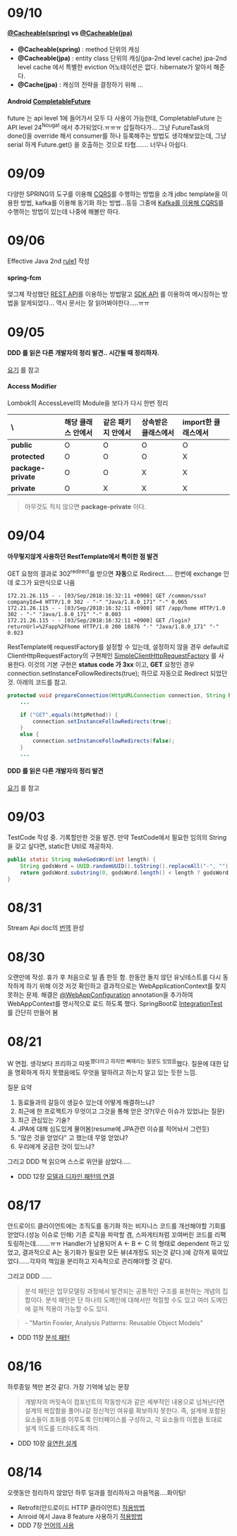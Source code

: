 # 09/10

#### [\@Cacheable(spring)](https://docs.spring.io/spring/docs/3.1.x/spring-framework-reference/html/cache.html) vs [\@Cacheable(jpa)](https://www.objectdb.com/java/jpa/persistence/cache)
- **\@Cacheable(spring)** : method 단위의 캐싱
- **\@Cacheable(jpa)** : entity class 단위의 캐싱(jpa-2nd level cache)
jpa-2nd level cache 에서 특별한 eviction 어노테이션은 없다. hibernate가 알아서 해준다.
- **\@Cache(jpa)** : 캐싱의 전략을 결정하기 위해 ...

#### Android [CompletableFuture](https://developer.android.com/reference/java/util/concurrent/CompletableFuture)
future 는 api level 1에 들어가서 모두 다 사용이 가능한데, CompletableFuture 는 API level 24<sup>Nougat</sup> 에서 추가되었다.ㅠㅠㅠ 삽질하다가... 그냥 FutureTask의 done()을 override 해서 consumer를 하나 등록해주는 방법도 생각해보았는데, 그냥 serial 하게 Future.get() 을 호출하는 것으로 타협....... 너무나 아쉽다.

# 09/09
다양한 SPRING의 도구를 이용해 [CQRS](https://martinfowler.com/bliki/CQRS.html)를 수행하는 방법을 소개
jdbc template을 이용한 방법, kafka를 이용해 동기화 하는 방법...등등 그중에 [Kafka를 이용해 CQRS](https://github.com/ddd-by-examples/all-things-cqrs/tree/master/with-events)를 수행하는 방법이 있는데 나중에 해볼만 하다.

# 09/06
Effective Java 2nd [rule1](https://github.com/eceris/study/blob/master/effective-java/rule1.md) 작성

#### spring-fcm
엊그제 작성했던 [REST API](https://firebase.google.com/docs/reference/fcm/rest/v1/projects.messages)를 이용하는 방법말고 [SDK API](https://firebase.google.com/docs/cloud-messaging/admin/send-messages?authuser=0) 를 이용하여 메시징하는 방법을 알게되었다... 역시 문서는 잘 읽어봐야한다.....ㅠㅠ


# 09/05
#### DDD 를 읽은 다른 개발자의 정리 발견.. 시간될 때 정리하자.
[요기](http://opennote46.tistory.com/category/Methdology/Domain%20Driven%20Design) 를 참고

#### Access Modifier

Lombok의 AccessLevel의 Module을 보다가 다시 한번 정리

| \ | 해당 클래스 안에서 | 같은 패키지 안에서 | 상속받은 클래스에서 | import한 클래스에서 |
|:--------|:--------|:--------|:--------|:--------|
| **public** | O | O | O | O |
| **protected** | O | O | O | X |
| **package-private** | O | O | X | X |
| **private** | O | X | X | X |

> 아무것도 적지 않으면 **package-private** 이다.


# 09/04

#### 아무렇지않게 사용하던 **RestTemplate**에서 특이한 점 발견
GET 요청의 결과로 302<sup>redirect</sup>를 받으면 **자동**으로 Redirect.....
한번에 exchange 인데 로그가 요딴식으로 나옴
```text 
172.21.26.115 - - [03/Sep/2018:16:32:11 +0900] GET /common/sso?companyId=4 HTTP/1.0 302 - "-" "Java/1.8.0_171" "-" 0.065
172.21.26.115 - - [03/Sep/2018:16:32:11 +0900] GET /app/home HTTP/1.0 302 - "-" "Java/1.8.0_171" "-" 0.003
172.21.26.115 - - [03/Sep/2018:16:32:11 +0900] GET /login?returnUrl=%2Fapp%2Fhome HTTP/1.0 200 18876 "-" "Java/1.8.0_171" "-" 0.023
```

RestTemplate에 requestFactory를 설정할 수 있는데, 설정하지 않을 경우 default로 ClientHttpRequestFactory의 구현체인 [SimpleClientHttpRequestFactory](https://github.com/spring-projects/spring-framework/blob/master/spring-web/src/main/java/org/springframework/http/client/SimpleClientHttpRequestFactory.java) 를 사용한다. 이것의 기본 구현은 **status code 가 3xx** 이고, **GET** 요청인 경우 connection.setInstanceFollowRedirects(true); 하므로 자동으로 Redirect 되었던 것.
아래의 코드를 참고.

```java
protected void prepareConnection(HttpURLConnection connection, String httpMethod) throws IOException {
	...

	if ("GET".equals(httpMethod)) {
		connection.setInstanceFollowRedirects(true);
	}
	else {
		connection.setInstanceFollowRedirects(false);
	}
	...
```

#### DDD 를 읽은 다른 개발자의 정리 발견
[요기](https://csj4032.github.io/book/2018/02/21/%EB%8F%84%EB%A9%94%EC%9D%B8%EC%A3%BC%EB%8F%84%EC%84%A4%EA%B3%84/) 를 참고


# 09/03

TestCode 작성 중. 기록할만한 것을 발견. 만약 TestCode에서 필요한 임의의 String을 갖고 싶다면, static한 Util로 제공하자.

```java
public static String makeGodsWord(int length) {
    String godsWord = UUID.randomUUID().toString().replaceAll("-", "").toUpperCase();
    return godsWord.substring(0, godsWord.length() < length ? godsWord.length() : length);
}
```

# 08/31

Stream Api doc의 [번역](https://github.com/eceris/study/blob/master/today-i-learned/Stream.md) 완성


# 08/30

오랜만에 작성. 휴가 후 처음으로 일 좀 한듯 함.
한동안 돌지 않던 유닛테스트를 다시 동작하게 하기 위해 이것 저것 확인하고 결과적으로는 WebApplicationContext를 찾지 못하는 문제.
해결은 [@WebAppConfiguration](https://docs.spring.io/spring/docs/current/javadoc-api/org/springframework/test/context/web/WebAppConfiguration.html) annotation을 추가하여 WebAppContext를 명시적으로 로드 하도록 했다. 
SpringBoot로 [IntegrationTest](https://github.com/eceris/spring-practice/tree/master/spring-test) 를 간단히 만들어 봄


# 08/21

W 면접.
생각보다 프리하고 따뜻<sup>했다라고 하지만 뼈때리는 질문도 있었음</sup>했다. 질문에 대한 답을 명확하게 하지 못했음에도 무엇을 말하려고 하는지 알고 있는 듯한 느낌.

질문 요약

1. 동료들과의 갈등이 생길수 있는데 어떻게 해결하느냐?
2. 최근에 한 프로젝트가 무엇이고 그것을 통해 얻은 것?(무슨 이슈가 있었냐는 질문)
3. 최근 관심있는 기술?
4. JPA에 대해 심도있게 물어봄(resume에 JPA관련 이슈를 적어놔서 그런듯)
5. "많은 것을 얻었다" 고 했는데 무얼 얻었냐?
6. 우리에게 궁금한 것이 있느냐? 

그리고 DDD 책 읽으며 스스로 위안을 삼았다.....

- DDD 12장 
[모델과 디자인 패턴의 연결](https://github.com/eceris/study/blob/master/domain-driven-design/12_%EB%AA%A8%EB%8D%B8%EA%B3%BC_%EB%94%94%EC%9E%90%EC%9D%B8_%ED%8C%A8%ED%84%B4%EC%9D%98_%EC%97%B0%EA%B2%B0.md)


# 08/17

안드로이드 클라이언트에는 조직도를 동기화 하는 비지니스 코드를 개선해야할 기회를 얻었다.(성능 이슈로 인해) 기존 로직을 파악할 겸, 스파게티처럼 꼬여버린 코드를 리팩토링하는데........ㅠㅠ  Handler가 남용되어 A <- B <- C 의 형태로 dependent 하고 있었고, 결과적으로 A는 동기화가 필요한 모든 뷰(4개정도 되는것 같다.)에 강하게 묶여있었다......각자의 책임을 분리하고 지속적으로 관리해야할 것 같다.

그리고 DDD ......

> 분석 패턴은 업무모델링 과정에서 발견되는 공통적인 구조를 표현하는 개념의 집합이다. 분석 패턴은 단 하나의 도메인에 대해서만 적절할 수도 있고 여러 도메인에 걸쳐 적용이 가능할 수도 있다.

> \- "Martin Fowler, Analysis Patterns: Reusable Object Models"

- DDD 11장 
[분석 패턴](https://github.com/eceris/study/blob/master/domain-driven-design/11_%EB%B6%84%EC%84%9D%ED%8C%A8%ED%84%B4%EC%9D%98_%EC%A0%81%EC%9A%A9.md)


# 08/16

하루종일 책만 본것 같다. 가장 기억에 남는 문장

> 개발자의 머릿속이 컴포넌트의 작동방식과 같은 세부적인 내용으로 넘쳐난다면 설계의 복잡함을 풀어나갈 정신적인 여유를 확보하지 못한다. 즉, 설계에 포함된 요소들이 조화를 이루도록 인터페이스를 구성하고, 각 요소들의 이름을 토대로 설계 의도를 드러내도록 하라.

- DDD 10장 
[유연한 설계](https://github.com/eceris/study/blob/master/domain-driven-design/10_%EC%9C%A0%EC%97%B0%ED%95%9C_%EC%84%A4%EA%B3%84.md)


# 08/14

오랫동안 정리하지 않았던 하루 일과를 정리하자고 마음먹음....화이팅!

- Retrofit(안드로이드 HTTP 클라이언트) [적용방법](https://github.com/eceris/study/blob/master/android/retrofit.md#retrofit)
- Anroid 에서 Java 8 feature 사용하기 [적용방법](https://github.com/eceris/study/blob/master/android/java8-features-in-android.md)
- DDD 7장 [언어의 사용](https://github.com/eceris/study/blob/master/domain-driven-design/7_%EC%96%B8%EC%96%B4%EC%9D%98_%EC%82%AC%EC%9A%A9.md#%EC%96%B8%EC%96%B4%EC%9D%98-%EC%82%AC%EC%9A%A9%ED%99%95%EC%9E%A5-%EC%98%88%EC%A0%9C)
